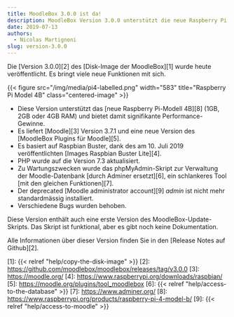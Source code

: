 ```yaml
---
title: MoodleBox 3.0.0 ist da!
description: MoodleBox Version 3.0.0 unterstützt die neue Raspberry Pi 4B. Es basiert auf Raspbian Buster und bietet Moodle 3.7.1.
date: 2019-07-13
authors:
  - Nicolas Martignoni
slug: version-3.0.0
---
```


Die [Version 3.0.0][2] des [Disk-Image der MoodleBox][1] wurde heute veröffentlicht. Es bringt viele neue Funktionen mit sich.

{{< figure src="/img/media/pi4-labelled.png" width="583" title="Raspberry Pi Model 4B" class="centered-image" >}}

  - Diese Version unterstützt das [neue Raspberry Pi-Modell 4B][8] (1GB, 2GB oder 4GB RAM) und bietet damit signifikante Performance-Gewinne.
  - Es liefert [Moodle][3] Version 3.7.1 und eine neue Version des [MoodleBox Plugins für Moodle][5].
  - Es basiert auf Raspbian Buster, dank des am 10. Juli 2019 veröffentlichten [Images Raspbian Buster Lite][4].
  - PHP wurde auf die Version 7.3 aktualisiert.
  - Zu Wartungszwecken wurde das phpMyAdmin-Skript zur Verwaltung der Moodle-Datenbank [durch Adminer ersetzt][6], ein schlankeres Tool [mit den gleichen Funktionen][7].
  - Der deprecated [Moodle administrator account][9] _admin_ ist nicht mehr standardmässig installiert.
  - Verschiedene Bugs wurden behoben.

Diese Version enthält auch eine erste Version des MoodleBox-Update-Skripts. Das Skript ist funktional, aber es gibt noch keine Dokumentation.

Alle Informationen über dieser Version finden Sie in den [Release Notes auf Github][2].

 [1]: {{< relref "help/copy-the-disk-image" >}}
 [2]: https://github.com/moodlebox/moodlebox/releases/tag/v3.0.0
 [3]: https://moodle.org/
 [4]: https://www.raspberrypi.org/downloads/raspbian/
 [5]: https://moodle.org/plugins/tool_moodlebox
 [6]: {{< relref "help/access-to-the-database" >}}
 [7]: https://www.adminer.org/
 [8]: https://www.raspberrypi.org/products/raspberry-pi-4-model-b/
 [9]: {{< relref "help/access-to-moodle" >}}
